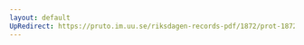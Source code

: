 ```yaml
---
layout: default
UpRedirect: https://pruto.im.uu.se/riksdagen-records-pdf/1872/prot-1872--fk--515/prot-1872--fk--515_000.pdf
---
```

